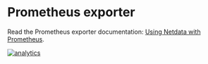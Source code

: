 <!--
title: "Prometheus exporter"
custom_edit_url: https://github.com/netdata/netdata/edit/master/web/api/exporters/prometheus/README.md
-->

# Prometheus exporter

Read the Prometheus exporter documentation: [Using Netdata with Prometheus](/exporting/prometheus/README.md).

[![analytics](https://www.google-analytics.com/collect?v=1&aip=1&t=pageview&_s=1&ds=github&dr=https%3A%2F%2Fgithub.com%2Fnetdata%2Fnetdata&dl=https%3A%2F%2Fmy-netdata.io%2Fgithub%2Fweb%2Fapi%2Fexporters%2Fprometheus%2FREADME&_u=MAC~&cid=5792dfd7-8dc4-476b-af31-da2fdb9f93d2&tid=UA-64295674-3)](<>)
